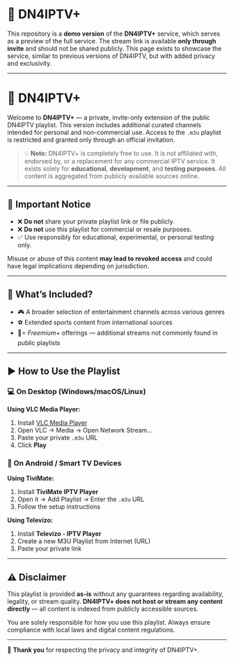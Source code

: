 # 🔐 **DN4IPTV+**

This repository is a **demo version** of the **DN4IPTV+** service, which serves as a preview of the full service. The stream link is available **only through invite** and should not be shared publicly. This page exists to showcase the service, similar to previous versions of DN4IPTV, but with added privacy and exclusivity.

---
# 🔐 DN4IPTV+

Welcome to **DN4IPTV+** — a private, invite-only extension of the public DN4IPTV playlist. This version includes additional curated channels intended for personal and non-commercial use. Access to the `.m3u` playlist is restricted and granted only through an official invitation.

> 💡 **Note:** DN4IPTV+ is completely free to use. It is not affiliated with, endorsed by, or a replacement for any commercial IPTV service. It exists solely for **educational**, **development**, and **testing purposes**. All content is aggregated from publicly available sources online.

---

## 🚫 Important Notice

- ❌ **Do not** share your private playlist link or file publicly.  
- ❌ **Do not** use this playlist for commercial or resale purposes.  
- ✅ Use responsibly for educational, experimental, or personal testing only.  

Misuse or abuse of this content **may lead to revoked access** and could have legal implications depending on jurisdiction.

---

## 📂 What’s Included?

- 🎮 A broader selection of entertainment channels across various genres  
- ⚽ Extended sports content from international sources  
- 📡⭐ *Freemium+* offerings — additional streams not commonly found in public playlists  

---

## ▶️ How to Use the Playlist

### 💻 On Desktop (Windows/macOS/Linux)

**Using VLC Media Player:**

1. Install [VLC Media Player](https://www.videolan.org/vlc/)  
2. Open VLC → Media → Open Network Stream...  
3. Paste your private `.m3u` URL  
4. Click **Play**

### 📱 On Android / Smart TV Devices

**Using TiviMate:**

1. Install **TiviMate IPTV Player**  
2. Open it → Add Playlist → Enter the `.m3u` URL  
3. Follow the setup instructions

**Using Televizo:**

1. Install **Televizo - IPTV Player**  
2. Create a new M3U Playlist from Internet (URL)  
3. Paste your private link

---

## ⚠️ Disclaimer

This playlist is provided **as-is** without any guarantees regarding availability, legality, or stream quality. **DN4IPTV+ does not host or stream any content directly** — all content is indexed from publicly accessible sources.

You are solely responsible for how you use this playlist. Always ensure compliance with local laws and digital content regulations.

---

🙏 **Thank you** for respecting the privacy and integrity of DN4IPTV+.

